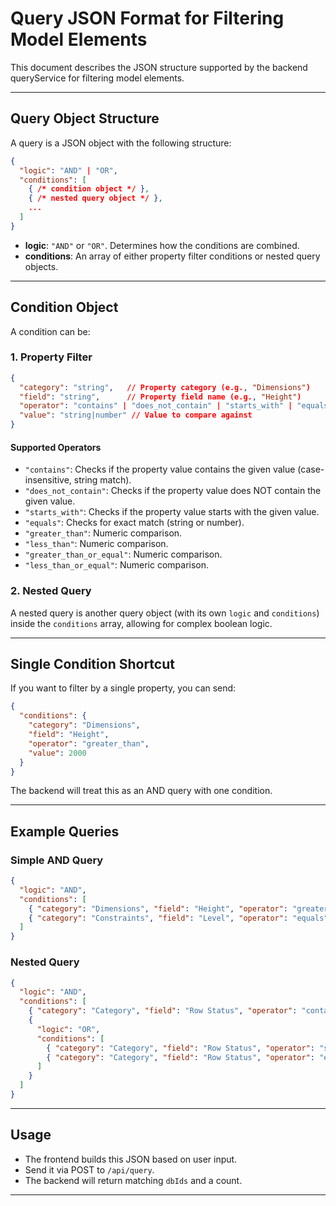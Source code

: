 # Query JSON Format for Filtering Model Elements

This document describes the JSON structure supported by the backend queryService for filtering model elements.

---

## Query Object Structure

A query is a JSON object with the following structure:

```json
{
  "logic": "AND" | "OR",
  "conditions": [
    { /* condition object */ },
    { /* nested query object */ },
    ...
  ]
}
```

- **logic**: `"AND"` or `"OR"`. Determines how the conditions are combined.
- **conditions**: An array of either property filter conditions or nested query objects.

---

## Condition Object

A condition can be:

### 1. Property Filter

```json
{
  "category": "string",   // Property category (e.g., "Dimensions")
  "field": "string",      // Property field name (e.g., "Height")
  "operator": "contains" | "does_not_contain" | "starts_with" | "equals" | "greater_than" | "less_than" | "greater_than_or_equal" | "less_than_or_equal",
  "value": "string|number" // Value to compare against
}
```

#### Supported Operators

- `"contains"`: Checks if the property value contains the given value (case-insensitive, string match).
- `"does_not_contain"`: Checks if the property value does NOT contain the given value.
- `"starts_with"`: Checks if the property value starts with the given value.
- `"equals"`: Checks for exact match (string or number).
- `"greater_than"`: Numeric comparison.
- `"less_than"`: Numeric comparison.
- `"greater_than_or_equal"`: Numeric comparison.
- `"less_than_or_equal"`: Numeric comparison.

### 2. Nested Query

A nested query is another query object (with its own `logic` and `conditions`) inside the `conditions` array, allowing for complex boolean logic.

---

## Single Condition Shortcut

If you want to filter by a single property, you can send:

```json
{
  "conditions": {
    "category": "Dimensions",
    "field": "Height",
    "operator": "greater_than",
    "value": 2000
  }
}
```
The backend will treat this as an AND query with one condition.

---

## Example Queries

### Simple AND Query

```json
{
  "logic": "AND",
  "conditions": [
    { "category": "Dimensions", "field": "Height", "operator": "greater_than", "value": 2000 },
    { "category": "Constraints", "field": "Level", "operator": "equals", "value": "Level 1" }
  ]
}
```

### Nested Query

```json
{
  "logic": "AND",
  "conditions": [
    { "category": "Category", "field": "Row Status", "operator": "contains", "value": "Active" },
    {
      "logic": "OR",
      "conditions": [
        { "category": "Category", "field": "Row Status", "operator": "starts_with", "value": "A" },
        { "category": "Category", "field": "Row Status", "operator": "equals", "value": "Pending" }
      ]
    }
  ]
}
```

---

## Usage

- The frontend builds this JSON based on user input.
- Send it via POST to `/api/query`.
- The backend will return matching `dbIds` and a count.

---

